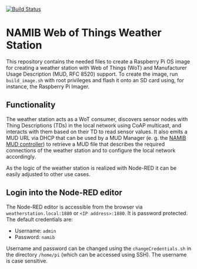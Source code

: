 [![Build Status](https://github.com/namib-project/weatherstation-image/actions/workflows/create-image.yml/badge.svg)](https://github.com/namib-project/weatherstation-image/actions/workflows/create-image.yml)

# NAMIB Web of Things Weather Station

This repository contains the needed files to create a Raspberry Pi OS image for creating a weather station with Web of Things (WoT) and Manufacturer Usage Description (MUD, RFC 8520) support.
To create the image, run `build_image.sh` with root privileges and flash it onto an SD card using, for instance, the Raspberry Pi Imager.

## Functionality

The weather station acts as a WoT consumer, discovers sensor nodes with Thing Descriptions (TDs) in the local network using CoAP multicast, and interacts with them based on their TD to read sensor values.
It also emits a MUD URL via DHCP that can be used by a MUD Manager (e. g. the [NAMIB MUD controller](https://github.com/namib-project/namib_mud_controller)) to retrieve a MUD file that describes the required connections of the weather station and to configure the local network accordingly. 

As the logic of the weather station is realized with Node-RED it can be easily adjusted to other use cases.

## Login into the Node-RED editor

The Node-RED editor is accessible from the browser via `weatherstation.local:1880` or `<IP address>:1880`.
It is password protected.
The default credentials are:

- Username: `admin` 
- Password: `namib`

Username and password can be changed using the `changeCredentials.sh` in the directory `/home/pi` (which can be accessed using SSH).
The username is case sensitive.
